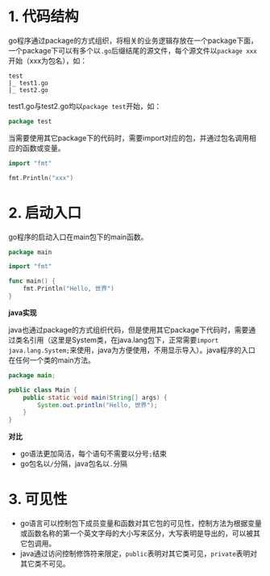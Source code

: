 # 1. 代码结构

go程序通过package的方式组织，将相关的业务逻辑存放在一个package下面，一个package下可以有多个以`.go`后缀结尾的源文件，每个源文件以`package xxx`开始（xxx为包名），如：

```
test
|_ test1.go
|_ test2.go
```

test1.go与test2.go均以`package test`开始，如：

```go
package test
```

当需要使用其它package下的代码时，需要import对应的包，并通过包名调用相应的函数或变量。

```go
import "fmt"
```

```go
fmt.Println("xxx")
```


# 2. 启动入口

go程序的启动入口在main包下的main函数。

```go
package main

import "fmt"

func main() {
    fmt.Println("Hello, 世界")
}
```

**java实现**

java也通过package的方式组织代码，但是使用其它package下代码时，需要通过类名引用（这里是System类，在java.lang包下，正常需要`import java.lang.System;`来使用，java为方便使用，不用显示导入）。java程序的入口在任何一个类的main方法。

```java
package main;

public class Main {
    public static void main(String[] args) {
        System.out.println("Hello, 世界");
    }
}
```


**对比**

- go语法更加简洁，每个语句不需要以分号`;`结束
- go包名以`/`分隔，java包名以`.`分隔


# 3. 可见性

- go语言可以控制包下成员变量和函数对其它包的可见性，控制方法为根据变量或函数名称的第一个英文字母的大小写来区分，大写表明是导出的，可以被其它包调用。
- java通过访问控制修饰符来限定，`public`表明对其它类可见，`private`表明对其它类不可见。
